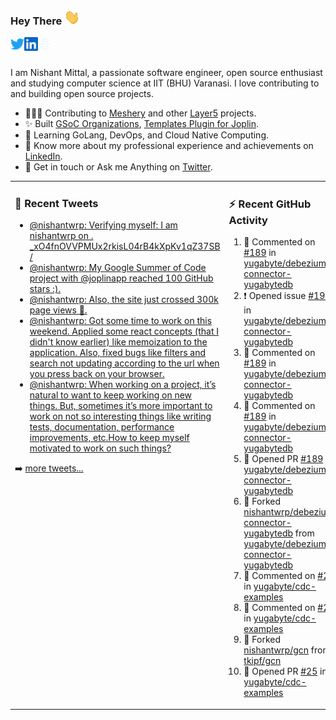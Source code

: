 ### Hey There <img src="./assets/wave.gif" width="25px">
<a href="http://urls.nishantwrp.com/github-to-twitter" target="_blank">
  <img align="left" alt="Nishant's Twitter" width="22px" src="./assets/twitter.svg" />
</a>
<a href="http://urls.nishantwrp.com/github-to-linkedin" target="_blank">
  <img align="left" alt="Nishant's LinkedIn" width="22px" src="./assets/linkedin.svg" />
</a>
<a href="http://urls.nishantwrp.com/github-to-site" target="_blank">
  <img align="left" alt="Nishant's Site" width="22px" src="./assets/globe.svg" />
</a>
<br /><br />

I am Nishant Mittal, a passionate software engineer, open source enthusiast and studying computer science at IIT (BHU) Varanasi. I love contributing to and building open source projects.

- 👨🏽‍💻 Contributing to [Meshery](https://meshery.io/) and other [Layer5](https://layer5.io/) projects.
- ✨ Built [GSoC Organizations](https://www.gsocorganizations.dev/), [Templates Plugin for Joplin](https://github.com/joplin/plugin-templates).
- 🌱 Learning GoLang, DevOps, and Cloud Native Computing.
- 🚀 Know more about my professional experience and achievements on [LinkedIn](http://urls.nishantwrp.com/github-to-linkedin).
- 💬 Get in touch or Ask me Anything on [Twitter](http://urls.nishantwrp.com/github-to-twitter).

<table><tr>
<td valign="top" width="50%">

### 📱 Recent Tweets
<!-- TWITTER:START -->
- [@nishantwrp: Verifying myself: I am nishantwrp on . _xO4fnOVVPMUx2rkisL04rB4kXpKv1qZ37SB /](https://rss.app/articles/cb4e791f6f6d729c074351566bd3a7c508111d6e1136a1e9c3ec930d979628d4f61eb1492ac7df6ef2a76a79de1c089063d268e1c71a7c1189)
- [@nishantwrp: My Google Summer of Code project with @joplinapp reached 100 GitHub stars :&rpar;.](https://rss.app/articles/cb4e791f6f6d729c074351566bd3a7c508111d6e1136a1e9c3ec930d979628d4f61eb1492ac7df6ef3aa6b7bd6120a9662dd69e3c4147d1c83)
- [@nishantwrp: Also, the site just crossed 300k page views 🎉.](https://rss.app/articles/cb4e791f6f6d729c074351566bd3a7c508111d6e1136a1e9c3ec930d979628d4f61eb1492ac7df6ef3a56275dd160e9360d661e8c51772108a)
- [@nishantwrp: Got some time to work on  this weekend. Applied some react concepts &lpar;that I didn&#39;t know earlier&rpar; like memoization to the application. Also, fixed bugs like filters and search not updating according to the url when you press back on your browser.](https://rss.app/articles/cb4e791f6f6d729c074351566bd3a7c508111d6e1136a1e9c3ec930d979628d4f61eb1492ac7df6ef3a56275dd150b9762d36ce8c2127d1483)
- [@nishantwrp: When working on a project, it’s natural to want to keep working on new things. But, sometimes it’s more important to work on not so interesting things like writing tests, documentation, performance improvements, etc.How to keep myself motivated to work on such things?](https://rss.app/articles/cb4e791f6f6d729c074351566bd3a7c508111d6e1136a1e9c3ec930d979628d4f61eb1492ac7df6ef3a56978dc1c079561dc6ae4ca147c1189)
<!-- TWITTER:END -->
➡️ [more tweets...](http://urls.nishantwrp.com/github-to-twitter)

</td>
<td valign="top" width="50%">

### ⚡ Recent GitHub Activity
<!--RECENT_ACTIVITY:start-->
1. 💬 Commented on [#189](https://github.com/yugabyte/debezium-connector-yugabytedb/pull/189#issuecomment-1484821537) in [yugabyte/debezium-connector-yugabytedb](https://github.com/yugabyte/debezium-connector-yugabytedb)<br>
2. ❗️ Opened issue [#190](https://github.com/yugabyte/debezium-connector-yugabytedb/issues/190) in [yugabyte/debezium-connector-yugabytedb](https://github.com/yugabyte/debezium-connector-yugabytedb)<br>
3. 💬 Commented on [#189](https://github.com/yugabyte/debezium-connector-yugabytedb/pull/189#discussion_r1148883751) in [yugabyte/debezium-connector-yugabytedb](https://github.com/yugabyte/debezium-connector-yugabytedb)<br>
4. 💬 Commented on [#189](https://github.com/yugabyte/debezium-connector-yugabytedb/pull/189#discussion_r1148833961) in [yugabyte/debezium-connector-yugabytedb](https://github.com/yugabyte/debezium-connector-yugabytedb)<br>
5. 💪 Opened PR [#189](https://github.com/yugabyte/debezium-connector-yugabytedb/pull/189) in [yugabyte/debezium-connector-yugabytedb](https://github.com/yugabyte/debezium-connector-yugabytedb)<br>
6. 🔱 Forked [nishantwrp/debezium-connector-yugabytedb](https://github.com/nishantwrp/debezium-connector-yugabytedb) from [yugabyte/debezium-connector-yugabytedb](https://github.com/yugabyte/debezium-connector-yugabytedb)<br>
7. 💬 Commented on [#25](https://github.com/yugabyte/cdc-examples/pull/25#discussion_r1143889694) in [yugabyte/cdc-examples](https://github.com/yugabyte/cdc-examples)<br>
8. 💬 Commented on [#25](https://github.com/yugabyte/cdc-examples/pull/25#discussion_r1143801289) in [yugabyte/cdc-examples](https://github.com/yugabyte/cdc-examples)<br>
9. 🔱 Forked [nishantwrp/gcn](https://github.com/nishantwrp/gcn) from [tkipf/gcn](https://github.com/tkipf/gcn)<br>
10. 💪 Opened PR [#25](https://github.com/yugabyte/cdc-examples/pull/25) in [yugabyte/cdc-examples](https://github.com/yugabyte/cdc-examples)<br>
<!--RECENT_ACTIVITY:end-->

</td>
</tr></table>
